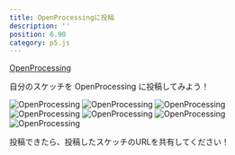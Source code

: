 ```yaml
---
title: OpenProcessingに投稿
description: ''
position: 6.90
category: p5.js
---
```


[OpenProcessing](https://www.openprocessing.org/browse/#)

<alert type="success">

自分のスケッチを OpenProcessing に投稿してみよう！

</alert>

<img src="/resource/image/p5js_openprocessing-01.png" alt="OpenProcessing" />
<img src="/resource/image/p5js_openprocessing-02.png" alt="OpenProcessing" />
<img src="/resource/image/p5js_openprocessing-03.png" alt="OpenProcessing" />
<img src="/resource/image/p5js_openprocessing-04.png" alt="OpenProcessing" />
<img src="/resource/image/p5js_openprocessing-05.png" alt="OpenProcessing" />
<img src="/resource/image/p5js_openprocessing-06.png" alt="OpenProcessing" />
<img src="/resource/image/p5js_openprocessing-07.png" alt="OpenProcessing" />

<alert type="success">

投稿できたら、投稿したスケッチのURLを共有してください！

</alert>